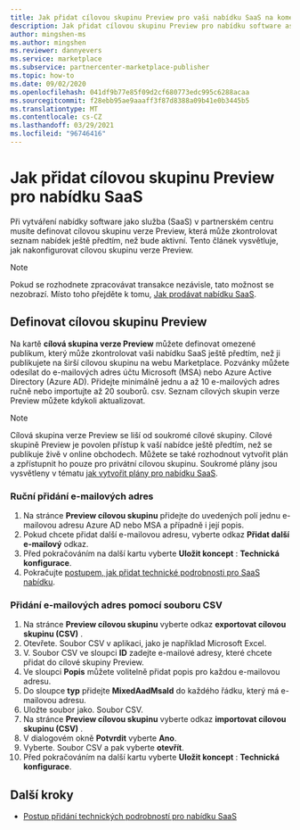 ```yaml
---
title: Jak přidat cílovou skupinu Preview pro vaši nabídku SaaS na komerčním webu Microsoft Marketplace
description: Jak přidat cílovou skupinu Preview pro nabídku software as a Service (SaaS) v partnerském centru Microsoftu.
author: mingshen-ms
ms.author: mingshen
ms.reviewer: dannyevers
ms.service: marketplace
ms.subservice: partnercenter-marketplace-publisher
ms.topic: how-to
ms.date: 09/02/2020
ms.openlocfilehash: 041df9b77e85f09d2cf680773edc995c6288acaa
ms.sourcegitcommit: f28ebb95ae9aaaff3f87d8388a09b41e0b3445b5
ms.translationtype: MT
ms.contentlocale: cs-CZ
ms.lasthandoff: 03/29/2021
ms.locfileid: "96746416"
---
```

# <a name="how-to-add-a-preview-audience-for-your-saas-offer"></a>Jak přidat cílovou skupinu Preview pro nabídku SaaS

Při vytváření nabídky software jako služba (SaaS) v partnerském centru musíte definovat cílovou skupinu verze Preview, která může zkontrolovat seznam nabídek ještě předtím, než bude aktivní. Tento článek vysvětluje, jak nakonfigurovat cílovou skupinu verze Preview.

> [!NOTE]
> Pokud se rozhodnete zpracovávat transakce nezávisle, tato možnost se nezobrazí. Místo toho přejděte k tomu, [Jak prodávat nabídku SaaS](create-new-saas-offer-marketing.md).

## <a name="define-a-preview-audience"></a>Definovat cílovou skupinu Preview

Na kartě **cílová skupina verze Preview** můžete definovat omezené publikum, který může zkontrolovat vaši nabídku SaaS ještě předtím, než ji publikujete na širší cílovou skupinu na webu Marketplace. Pozvánky můžete odesílat do e-mailových adres účtu Microsoft (MSA) nebo Azure Active Directory (Azure AD). Přidejte minimálně jednu a až 10 e-mailových adres ručně nebo importujte až 20 souborů. csv. Seznam cílových skupin verze Preview můžete kdykoli aktualizovat.

> [!NOTE]
> Cílová skupina verze Preview se liší od soukromé cílové skupiny. Cílové skupině Preview je povolen přístup k vaší nabídce ještě předtím, než se publikuje živě v online obchodech. Můžete se také rozhodnout vytvořit plán a zpřístupnit ho pouze pro privátní cílovou skupinu. Soukromé plány jsou vysvětleny v tématu [jak vytvořit plány pro nabídku SaaS](create-new-saas-offer-plans.md).

### <a name="add-email-addresses-manually"></a>Ruční přidání e-mailových adres

1. Na stránce **Preview cílovou skupinu** přidejte do uvedených polí jednu e-mailovou adresu Azure AD nebo MSA a případně i její popis.
1. Pokud chcete přidat další e-mailovou adresu, vyberte odkaz **Přidat další e-mailový** odkaz.
1. Před pokračováním na další kartu vyberte **Uložit koncept** : **Technická konfigurace**.
1. Pokračujte [postupem, jak přidat technické podrobnosti pro SaaS nabídku](create-new-saas-offer-technical.md).

### <a name="add-email-addresses-using-the-csv-file"></a>Přidání e-mailových adres pomocí souboru CSV

1. Na stránce **Preview cílovou skupinu** vyberte odkaz **exportovat cílovou skupinu (CSV)** .
1. Otevřete. Soubor CSV v aplikaci, jako je například Microsoft Excel.
1. V. Soubor CSV ve sloupci **ID** zadejte e-mailové adresy, které chcete přidat do cílové skupiny Preview.
1. Ve sloupci **Popis** můžete volitelně přidat popis pro každou e-mailovou adresu.
1. Do sloupce **typ** přidejte **MixedAadMsaId** do každého řádku, který má e-mailovou adresu.
1. Uložte soubor jako. Soubor CSV.
1. Na stránce **Preview cílovou skupinu** vyberte odkaz **importovat cílovou skupinu (CSV)** .
1. V dialogovém okně **Potvrdit** vyberte **Ano**.
1. Vyberte. Soubor CSV a pak vyberte **otevřít**.
1. Před pokračováním na další kartu vyberte **Uložit koncept** : **Technická konfigurace**.

## <a name="next-steps"></a>Další kroky

- [Postup přidání technických podrobností pro nabídku SaaS](create-new-saas-offer-technical.md)
